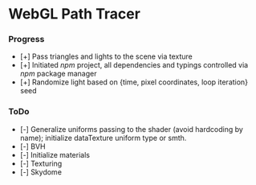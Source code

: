 # WebGL Path Tracer

### Progress
- [+] Pass triangles and lights to the scene via texture
- [+] Initiated *npm* project, all dependencies and typings controlled via *npm* package manager
- [+] Randomize light based on {time, pixel coordinates, loop iteration} seed

### ToDo
- [-] Generalize uniforms passing to the shader (avoid hardcoding by name); initialize dataTexture uniform type or smth.
- [-] BVH
- [-] Initialize materials
- [-] Texturing
- [-] Skydome